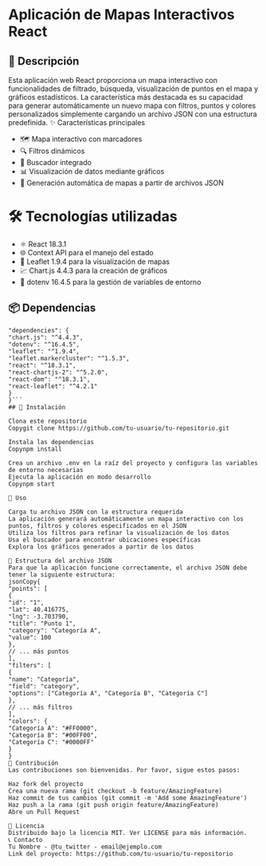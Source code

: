 # Aplicación de Mapas Interactivos React

## 📝 Descripción

Esta aplicación web React proporciona un mapa interactivo con funcionalidades de filtrado, búsqueda, visualización de puntos en el mapa y gráficos estadísticos. La característica más destacada es su capacidad para generar automáticamente un nuevo mapa con filtros, puntos y colores personalizados simplemente cargando un archivo JSON con una estructura predefinida.
✨ Características principales

- 🗺️ Mapa interactivo con marcadores
- 🔍 Filtros dinámicos
- 🔎 Buscador integrado
- 📊 Visualización de datos mediante gráficos
- 🔄 Generación automática de mapas a partir de archivos JSON

# 🛠️ Tecnologías utilizadas

- ⚛️ React 18.3.1
- 🌐 Context API para el manejo del estado
- 🍃 Leaflet 1.9.4 para la visualización de mapas
- 📈 Chart.js 4.4.3 para la creación de gráficos
- 🔐 dotenv 16.4.5 para la gestión de variables de entorno

## 📦 Dependencias

````jsonCopy{
"dependencies": {
"chart.js": "^4.4.3",
"dotenv": "^16.4.5",
"leaflet": "^1.9.4",
"leaflet.markercluster": "^1.5.3",
"react": "^18.3.1",
"react-chartjs-2": "^5.2.0",
"react-dom": "^18.3.1",
"react-leaflet": "^4.2.1"
}
}```
## 🚀 Instalación

Clona este repositorio
Copygit clone https://github.com/tu-usuario/tu-repositorio.git

Instala las dependencias
Copynpm install

Crea un archivo .env en la raíz del proyecto y configura las variables de entorno necesarias
Ejecuta la aplicación en modo desarrollo
Copynpm start

📖 Uso

Carga tu archivo JSON con la estructura requerida
La aplicación generará automáticamente un mapa interactivo con los puntos, filtros y colores especificados en el JSON
Utiliza los filtros para refinar la visualización de los datos
Usa el buscador para encontrar ubicaciones específicas
Explora los gráficos generados a partir de los datos

📄 Estructura del archivo JSON
Para que la aplicación funcione correctamente, el archivo JSON debe tener la siguiente estructura:
jsonCopy{
"points": [
{
"id": "1",
"lat": 40.416775,
"lng": -3.703790,
"title": "Punto 1",
"category": "Categoría A",
"value": 100
},
// ... más puntos
],
"filters": [
{
"name": "Categoría",
"field": "category",
"options": ["Categoría A", "Categoría B", "Categoría C"]
},
// ... más filtros
],
"colors": {
"Categoría A": "#FF0000",
"Categoría B": "#00FF00",
"Categoría C": "#0000FF"
}
}
🤝 Contribución
Las contribuciones son bienvenidas. Por favor, sigue estos pasos:

Haz fork del proyecto
Crea una nueva rama (git checkout -b feature/AmazingFeature)
Haz commit de tus cambios (git commit -m 'Add some AmazingFeature')
Haz push a la rama (git push origin feature/AmazingFeature)
Abre un Pull Request

📜 Licencia
Distribuido bajo la licencia MIT. Ver LICENSE para más información.
📞 Contacto
Tu Nombre - @tu_twitter - email@ejemplo.com
Link del proyecto: https://github.com/tu-usuario/tu-repositorio
````
